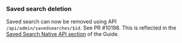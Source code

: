 ### Saved search deletion

Saved search can now be removed using API `/api/admin/savedsearches/$id`. See PR #10198.
This is reflected in the [Saved Search Native API section](https://guides.dataverse.org/en/latest/api/native-api.html#saved-search) of the Guide.